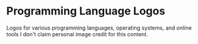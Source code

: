 # Programming Language Logos
Logos for various programming languages, operating systems, and online tools
I don't claim personal image credit for this content.
